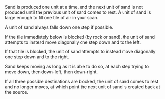

Sand is produced one unit at a time, and the next unit of sand is not produced until the previous unit of sand comes to rest. A unit of sand is large enough to fill one tile of air in your scan.

A unit of sand always falls down one step if possible. 

If the tile immediately below is blocked (by rock or sand), the unit of sand attempts to instead move diagonally one step down and to the left. 

If that tile is blocked, the unit of sand attempts to instead move diagonally one step down and to the right.

Sand keeps moving as long as it is able to do so, at each step trying to move down, then down-left, then down-right.

If all three possible destinations are blocked, the unit of sand comes to rest and no longer moves, at which point the next unit of sand is created back at the source.

